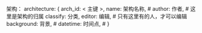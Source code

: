 架构：
architecture:
{
  arch_id:                < 主键 >,
  name:                   架构名称, #
  author:                 作者, # 这里是架构的归属
  classify:               分类,
  editor:                 编辑, # 只有这里有的人，才可以编辑
  background:             背景, #
  datetime:               时间点, #
}